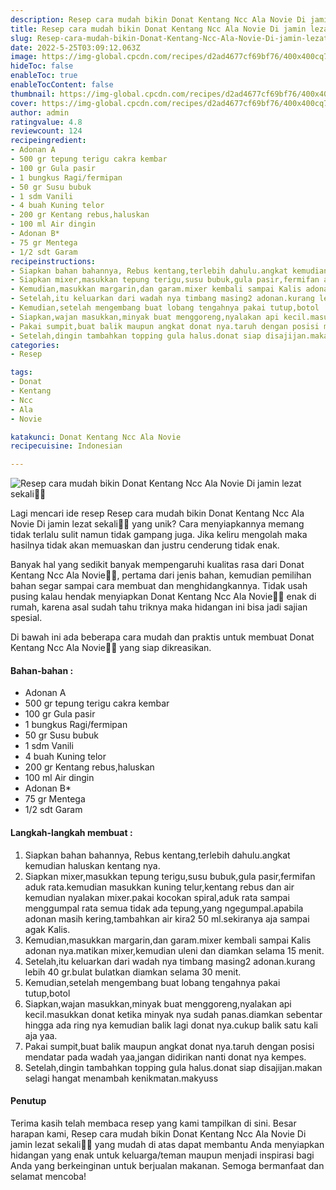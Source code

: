 ```yaml
---
description: Resep cara mudah bikin Donat Kentang Ncc Ala Novie Di jamin lezat sekali"
title: Resep cara mudah bikin Donat Kentang Ncc Ala Novie Di jamin lezat sekali
slug: Resep-cara-mudah-bikin-Donat-Kentang-Ncc-Ala-Novie-Di-jamin-lezat-sekali
date: 2022-5-25T03:09:12.063Z
image: https://img-global.cpcdn.com/recipes/d2ad4677cf69bf76/400x400cq70/photo.jpg
hideToc: false
enableToc: true
enableTocContent: false
thumbnail: https://img-global.cpcdn.com/recipes/d2ad4677cf69bf76/400x400cq70/photo.jpg
cover: https://img-global.cpcdn.com/recipes/d2ad4677cf69bf76/400x400cq70/photo.jpg
author: admin
ratingvalue: 4.8
reviewcount: 124
recipeingredient:
- Adonan A
- 500 gr tepung terigu cakra kembar
- 100 gr Gula pasir
- 1 bungkus Ragi/fermipan
- 50 gr Susu bubuk
- 1 sdm Vanili
- 4 buah Kuning telor
- 200 gr Kentang rebus,haluskan
- 100 ml Air dingin
- Adonan B*
- 75 gr Mentega
- 1/2 sdt Garam
recipeinstructions:
- Siapkan bahan bahannya, Rebus kentang,terlebih dahulu.angkat kemudian haluskan kentang nya.
- Siapkan mixer,masukkan tepung terigu,susu bubuk,gula pasir,fermifan aduk rata.kemudian masukkan kuning telur,kentang rebus dan air kemudian nyalakan mixer.pakai kocokan spiral,aduk rata sampai menggumpal rata semua tidak ada tepung,yang ngegumpal.apabila adonan masih kering,tambahkan air kira2 50 ml.sekiranya aja sampai agak Kalis.
- Kemudian,masukkan margarin,dan garam.mixer kembali sampai Kalis adonan nya.matikan mixer,kemudian uleni dan diamkan selama 15 menit.
- Setelah,itu keluarkan dari wadah nya timbang masing2 adonan.kurang lebih 40 gr.bulat bulatkan diamkan selama 30 menit.
- Kemudian,setelah mengembang buat lobang tengahnya pakai tutup,botol
- Siapkan,wajan masukkan,minyak buat menggoreng,nyalakan api kecil.masukkan donat ketika minyak nya sudah panas.diamkan sebentar hingga ada ring nya kemudian balik lagi donat nya.cukup balik satu kali aja yaa.
- Pakai sumpit,buat balik maupun angkat donat nya.taruh dengan posisi mendatar pada wadah yaa,jangan didirikan nanti donat nya kempes.
- Setelah,dingin tambahkan topping gula halus.donat siap disajijan.makan selagi hangat menambah kenikmatan.makyuss
categories:
- Resep

tags:
- Donat
- Kentang
- Ncc
- Ala
- Novie

katakunci: Donat Kentang Ncc Ala Novie
recipecuisine: Indonesian

---
```


![Resep cara mudah bikin Donat Kentang Ncc Ala Novie Di jamin lezat sekali👩‍🍳](https://img-global.cpcdn.com/recipes/d2ad4677cf69bf76/400x400cq70/photo.jpg)

Lagi mencari ide resep Resep cara mudah bikin Donat Kentang Ncc Ala Novie Di jamin lezat sekali👩‍🍳 yang unik? Cara menyiapkannya memang tidak terlalu sulit namun tidak gampang juga. Jika keliru mengolah maka hasilnya tidak akan memuaskan dan justru cenderung tidak enak.

Banyak hal yang sedikit banyak mempengaruhi kualitas rasa dari Donat Kentang Ncc Ala Novie👩‍🍳, pertama dari jenis bahan, kemudian pemilihan bahan segar sampai cara membuat dan menghidangkannya. Tidak usah pusing kalau hendak menyiapkan Donat Kentang Ncc Ala Novie👩‍🍳 enak di rumah, karena asal sudah tahu triknya maka hidangan ini bisa jadi sajian spesial.

Di bawah ini ada beberapa cara mudah dan praktis untuk membuat Donat Kentang Ncc Ala Novie👩‍🍳 yang siap dikreasikan.

<!--inarticleads1-->

#### Bahan-bahan :

- Adonan A
- 500 gr tepung terigu cakra kembar
- 100 gr Gula pasir
- 1 bungkus Ragi/fermipan
- 50 gr Susu bubuk
- 1 sdm Vanili
- 4 buah Kuning telor
- 200 gr Kentang rebus,haluskan
- 100 ml Air dingin
- Adonan B*
- 75 gr Mentega
- 1/2 sdt Garam

<!--inarticleads2-->

#### Langkah-langkah membuat :

1. Siapkan bahan bahannya, Rebus kentang,terlebih dahulu.angkat kemudian haluskan kentang nya.
1. Siapkan mixer,masukkan tepung terigu,susu bubuk,gula pasir,fermifan aduk rata.kemudian masukkan kuning telur,kentang rebus dan air kemudian nyalakan mixer.pakai kocokan spiral,aduk rata sampai menggumpal rata semua tidak ada tepung,yang ngegumpal.apabila adonan masih kering,tambahkan air kira2 50 ml.sekiranya aja sampai agak Kalis.
1. Kemudian,masukkan margarin,dan garam.mixer kembali sampai Kalis adonan nya.matikan mixer,kemudian uleni dan diamkan selama 15 menit.
1. Setelah,itu keluarkan dari wadah nya timbang masing2 adonan.kurang lebih 40 gr.bulat bulatkan diamkan selama 30 menit.
1. Kemudian,setelah mengembang buat lobang tengahnya pakai tutup,botol
1. Siapkan,wajan masukkan,minyak buat menggoreng,nyalakan api kecil.masukkan donat ketika minyak nya sudah panas.diamkan sebentar hingga ada ring nya kemudian balik lagi donat nya.cukup balik satu kali aja yaa.
1. Pakai sumpit,buat balik maupun angkat donat nya.taruh dengan posisi mendatar pada wadah yaa,jangan didirikan nanti donat nya kempes.
1. Setelah,dingin tambahkan topping gula halus.donat siap disajijan.makan selagi hangat menambah kenikmatan.makyuss

#### Penutup

Terima kasih telah membaca resep yang kami tampilkan di sini. Besar harapan kami, Resep cara mudah bikin Donat Kentang Ncc Ala Novie Di jamin lezat sekali👩‍🍳 yang mudah di atas dapat membantu Anda menyiapkan hidangan yang enak untuk keluarga/teman maupun menjadi inspirasi bagi Anda yang berkeinginan untuk berjualan makanan. Semoga bermanfaat dan selamat mencoba!
